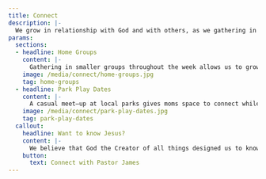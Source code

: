 ```yaml
---
title: Connect
description: |-
  We grow in relationship with God and with others, as we gathering in small groups throughout the week, or at a park while kids play.
params:
  sections:
  - headline: Home Groups
    content: |-
      Gathering in smaller groups throughout the week allows us to grow in relationship with God and with others in a more personal setting. Sharing meals in homes, we discuss life and God's Word, and pray for one another. An extension of Sunday worship in a way, Home Groups provide space to grow in faith while connecting more deeply with others.
    image: /media/connect/home-groups.jpg
    tag: home-groups
  - headline: Park Play Dates
    content: |-
      A casual meet–up at local parks gives moms space to connect while kids play together. The parks are on a rotation to provide a variety of scenery and geography. A great place to build relationships, meet other moms in similar life stages, and have fun!
    image: /media/connect/park-play-dates.jpg
    tag: park-play-dates
  callout:
    headline: Want to know Jesus?
    content: |-
      We believe that God the Creator of all things designed us to know Him, and designed us to find rich, abundant meaningful life in relationship with Him through Jesus Christ. If you are curious about Jesus, or have questions, we'd be glad to talk.
    button:
      text: Connect with Pastor James
---
```

